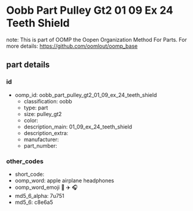 # Oobb Part Pulley Gt2 01 09 Ex 24 Teeth Shield  

note: This is part of OOMP the Oopen Organization Method For Parts. For more details: https://github.com/oomlout/oomp_base

##  part details





### id
* oomp_id: oobb_part_pulley_gt2_01_09_ex_24_teeth_shield
  * classification: oobb
  * type: part
  * size: pulley_gt2
  * color: 
  * description_main: 01_09_ex_24_teeth_shield
  * description_extra: 
  * manufacturer: 
  * part_number: 

### other_codes
* short_code: 
* oomp_word: apple airplane headphones
* oomp_word_emoji :apple: :airplane: :headphones:
* md5_6_alpha: 7u751
* md5_6: c8e6a5